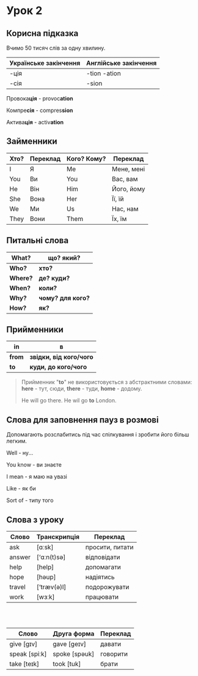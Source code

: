# Урок 2

## Корисна підказка

Вчимо 50 тисяч слів за одну хвилину. 

| Українське закінчення | Англійське закінчення |
| --------------------- | --------------------- |
| -ція                  | -tion -ation          |
| -сія                  | -sion                 |

Провока**ція** - provoc**ation**

Компре**сія** - compres**sion**

Актива**ція** - activ**ation**

## Займенники

| Хто? | Переклад | Кого? Кому? | Переклад   |
| ---- | -------- | ----------- | ---------- |
| I    | Я        | Me          | Мене, мені |
| You  | Ви       | You         | Вас, вам   |
| He   | Він      | Him         | Його, йому |
| She  | Вона     | Her         | Її, їй     |
| We   | Ми       | Us          | Нас, нам   |
| They | Вони     | Them        | Їх, їм     |

## Питальні слова

| What?      | що? який?           |
| ---------- | ------------------- |
| **Who?**   | **хто?**            |
| **Where?** | **де? куди?**       |
| **When?**  | **коли?**           |
| **Why?**   | **чому? для кого?** |
| **How?**   | **як?**             |

## Прийменники

| in       | в                         |
| -------- | ------------------------- |
| **from** | **звідки, від кого/чого** |
| **to**   | **куди, до кого/чого**    |

> Прийменник "**to**" не використовується з абстрактними словами: **here** - тут, сюди, **there** - туди, **home** - додому.
>
> He will go there. He wil go **to** London.

## Слова для заповнення пауз в розмові

Допомагають розслабитись під час спілкування і зробити його більш легким.

Well - ну...

You know - ви знаєте

I mean - я маю на увазі

Like - як би

Sort of - типу того

## Слова з уроку

| Слово  | Транскрипція | Переклад        |
| ------ | ------------ | --------------- |
| ask    | [ɑːsk]       | просити, питати |
| answer | [‘ɑːn(t)sə]  | відповідати     |
| help   | [help]       | допомагати      |
| hope   | [həup]       | надіятись       |
| travel | [‘træv(ə)l]  | подорожувати    |
| work   | [wɜːk]       | працювати       |

<br></br>

| Слово         | Друга форма   | Переклад |
| ------------- | ------------- | -------- |
| give [gɪv]    | gave [geɪv]   | давати   |
| speak [spiːk] | spoke [spəuk] | говорити |
| take [teɪk]   | took [tuk]    | брати    |

